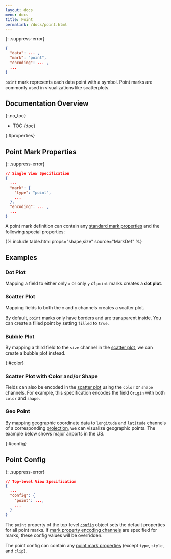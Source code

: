 ```yaml
---
layout: docs
menu: docs
title: Point
permalink: /docs/point.html
---
```


{: .suppress-error}
```json
{
  "data": ... ,
  "mark": "point",
  "encoding": ... ,
  ...
}
```

`point` mark represents each data point with a symbol. Point marks are commonly used in visualizations like scatterplots.

## Documentation Overview
{:.no_toc}

<!-- prettier-ignore -->
- TOC
{:toc}

{:#properties}
## Point Mark Properties


{: .suppress-error}
```json
// Single View Specification
{
  ...
  "mark": {
    "type": "point",
    ...
  },
  "encoding": ... ,
  ...
}
```

A point mark definition can contain any [standard mark properties](mark.html#mark-def) and the following special properties:

{% include table.html props="shape,size" source="MarkDef" %}


## Examples

### Dot Plot

Mapping a field to either only `x` or only `y` of `point` marks creates a **dot plot**.

<span class="vl-example" data-name="point_1d"></span>

### Scatter Plot

Mapping fields to both the `x` and `y` channels creates a scatter plot.

<span class="vl-example" data-name="point_2d"></span>


By default, `point` marks only have borders and are transparent inside.  You can create a filled point by setting `filled` to `true`.

<span class="vl-example" data-name="point_filled"></span>

### Bubble Plot

By mapping a third field to the `size` channel in the [scatter plot](#scatter), we can create a bubble plot instead.

<span class="vl-example" data-name="point_bubble"></span>

{:#color}

### Scatter Plot with Color and/or Shape

Fields can also be encoded in the [scatter plot](#scatter) using the `color` or `shape` channels.
For example, this specification encodes the field `Origin` with both `color` and `shape`.

<span class="vl-example" data-name="point_color_with_shape"></span>

### Geo Point

By mapping geographic coordinate data to `longitude` and `latitude` channels of a corresponding [projection](projection.html), we can visualize geographic points. The example below shows major airports in the US.

<span class="vl-example" data-name="geo_point"></span>


{:#config}
## Point Config


{: .suppress-error}
```json
// Top-level View Specification
{
  ...
  "config": {
    "point": ...,
    ...
  }
}
```

The `point` property of the top-level [`config`](config.html) object sets the default properties for all point marks.  If [mark property encoding channels](encoding.html#mark-prop) are specified for marks, these config values will be overridden.

The point config can contain any [point mark properties](#properties) (except `type`, `style`, and `clip`).

